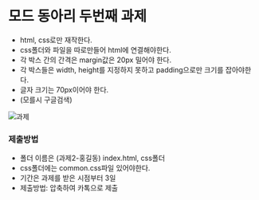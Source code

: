 # 모드 동아리 두번째 과제
- html, css로만 재작한다.
- css폴더와 파일을 따로만들어 html에 연결해야한다.
- 각 박스 간의 간격은 margin값은 20px 밀어야 한다.
- 각 박스들은 width, height를 지정하지 못하고 padding으로만 크기를 잡아야한다.
- 글자 크기는 70px이어야 한다.
- (모를시 구글검색)


![과제](https://user-images.githubusercontent.com/71883310/180114997-0eceacbd-6e70-4790-b10f-21449e445770.png)

### 제출방법
- 폴더 이름은 (과제2-홍길동) index.html, css폴더 
- css폴더에는 common.css파일 있어야한다.
- 기간은 과제를 받은 시점부터 3일
- 제출방법: 압축하여 카톡으로 제출 
